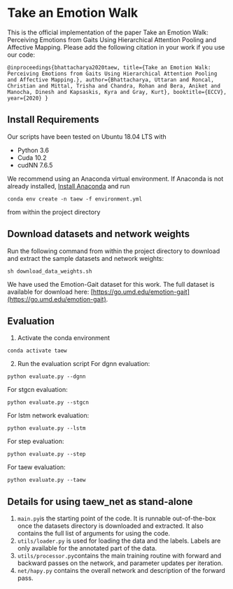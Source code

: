 # Take an Emotion Walk

This is the official implementation of the paper Take an Emotion Walk: Perceiving Emotions from Gaits Using Hierarchical Attention Pooling and Affective Mapping. Please add the following citation in your work if you use our code:

```@inproceedings{bhattacharya2020taew, title={Take an Emotion Walk: Perceiving Emotions from Gaits Using Hierarchical Attention Pooling and Affective Mapping.}, author={Bhattacharya, Uttaran and Roncal, Christian and Mittal, Trisha and Chandra, Rohan and Bera, Aniket and Manocha, Dinesh and Kapsaskis, Kyra and Gray, Kurt}, booktitle={ECCV}, year={2020} }```

## Install Requirements

Our scripts have been tested on Ubuntu 18.04 LTS with
- Python 3.6
- Cuda 10.2
- cudNN 7.6.5

We recommend using an Anaconda virtual environment. If Anaconda is not already installed, [Install Anaconda](https://www.anaconda.com/distribution/#download-section) and run
``` 
conda env create -n taew -f environment.yml
```
from within the project directory

## Download datasets and network weights

Run the following command from within the project directory to download and extract the sample datasets and network weights:
``` 
sh download_data_weights.sh
```

We have used the Emotion-Gait dataset for this work. The full dataset is available for download here: [https://go.umd.edu/emotion-gait](https://go.umd.edu/emotion-gait).

## Evaluation

1. Activate the conda environment
```
conda activate taew
```
2. Run the evaluation script
For dgnn evaluation:
```
python evaluate.py --dgnn 
```
For stgcn evaluation:
```
python evaluate.py --stgcn
```
For lstm network evaluation:
```
python evaluate.py --lstm
```
For step evaluation:
```
python evaluate.py --step
```
For taew evaluation:
```
python evaluate.py --taew
```

## Details for using taew_net as stand-alone
1. ```main.py```is the starting point of the code. It is runnable out-of-the-box once the datasets directory is downloaded and extracted. It also contains the full list of arguments for using the code.
2. ```utils/loader.py``` is used for loading the data and the labels. Labels are only available for the annotated part of the data.
3. ```utils/processor.py```contains the main training routine with forward and backward passes on the network, and parameter updates per iteration.
4. ```net/hapy.py``` contains the overall network and description of the forward pass.

